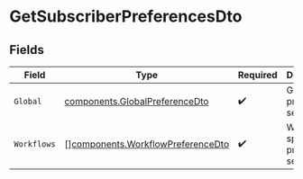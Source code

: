 # GetSubscriberPreferencesDto


## Fields

| Field                                                                                  | Type                                                                                   | Required                                                                               | Description                                                                            |
| -------------------------------------------------------------------------------------- | -------------------------------------------------------------------------------------- | -------------------------------------------------------------------------------------- | -------------------------------------------------------------------------------------- |
| `Global`                                                                               | [components.GlobalPreferenceDto](../../models/components/globalpreferencedto.md)       | :heavy_check_mark:                                                                     | Global preference settings                                                             |
| `Workflows`                                                                            | [][components.WorkflowPreferenceDto](../../models/components/workflowpreferencedto.md) | :heavy_check_mark:                                                                     | Workflow-specific preference settings                                                  |